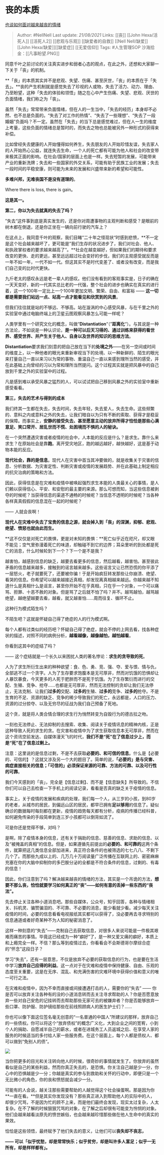 # 丧的本质
[也谈如何面对越来越丧的情绪](https://zhuanlan.zhihu.com/p/104985424)

> Author: #NellNell 
Last update: *21/08/2021* 
Links: [[丧]] [[John Hexa/活死人]] [[活死人2]] [[悲观与乐观]] [[缺爱者的自救]] [[Nell Nell/缺爱]] [[John Hexa/缺爱]][[缺爱症]] [[无爱信仰]]
Tags:  #人生管理SOP 
沙海拾金：[[凡事盼望.PNG]]

同意千叶之前讨论的关注真实进步和弱者心态的观点，在此之外，还想和大家聊一下关于「丧」的机制。

**「丧」的本质其实并不是悲观、失望、伤痛、甚至厌世，「丧」的本质在于「失去」。**丧的产生机制就是感觉失去了珍视的人或物，失去了活力、动力、理由、乃至盼望，这种「失去的体验和领悟」随之在心中产生伤痛、失望、悲观、厌世的负面情绪，我们称之为「丧」。

虽然「失去」常常带来负面情绪，但在人的一生当中，「失去的经历」本身却不必然、也不总是负面的。“失去了对工作的热情”、“失去了一些理想”、“失去了一段婚姻”负面吗？不一定。虽然在「失去」的当下总是感觉难过，但在人一生的维度上考量，这些负面的情绪总是暂时的，而失去之物也总能被另外一种形式的获得来补偿。

比如曾经失去健康的人开始懂得如何养生，失去朋友的人开始珍惜友谊，失去家人的人开始热心公益，就连失去生命，一个人的死亡都有可能为他人和社会的改变带来极其正面的影响。在社会/国家的层面上也是一样。失去短暂的发展，可能带来产业的重新洗牌；失去和一些国家的外交关系，可能有助于民族工业的发展；失去一段时间的平稳安康，则可能为未来的发展和兴盛带来新的希望和可能性。

**多难兴邦，无难丧国不是没有道理的**。

Where there is loss, there is gain。

**这是其一。**

  

**第二，你以为失去就真的失去了吗？**

”失去“这件事到底是真实发生的，还是你对周遭事物的主观判断和感受？是眼前的树木都在倒退，还是你正坐在一辆向前行驶的汽车上？

在这点上，我同意千叶的观察，我们目睹“二十年之怪现状“时感到悲愤，**不一定是这个社会越来越坏了，更可能是”我们生存的状况进步了，我们对社会、他人、和执政掌权者的要求越来越高了“。**社会在越变越好，但如果我们的期待和要求改变的更快、走的更远，甚至远远超过社会变好的步伐，我们的主观感受就反而是一年不如一年，一代不如一代。但这其实不是时代变差了、或者没有改变，而是我们自己变的比时代更快。

九斤老太的感叹永远是老一辈人的感叹。他们没有看到的客观事实是，日子的确在一天天变好，新的一代其实总比老的一代强，整个社会的进步也确实在真实的进行着，这一个100年一定比上一个100年更加文明、繁荣、自由、和富裕 —— **这一切都是需要我们站远一点、站高一点才能看见和欣赏到的风景**。

但我们往往就是站的不够远、不够高。站在漩涡的中心感受风暴，与在千里之外的实验室中通过电脑终端上的卫星云图观察风暴怎么可能一样呢？

人类学里有一个研究文化的概念，叫做“**Distantiation**“（”**距离化**“）。与其说是一种方法论，不如说是一种认识论，**是一种可以后天习得的、通过训练来获得的看世界、感受世界、并产生关于他人、自身以及世界的知识的思维方法**。

**Distantiation**要求我们刻意的把自己放在当下的**处境之外**——在另一空间或时间的维度上，以一种他者的眼光来重新审视当下的处境、以一种新鲜的、陌生的眼光来打量自己一直以来习以为常的事物、重温自己一直以来感到理所当然的感受，并在此基础上向曾经的习以为常和理所当然提问。这个过程其实就是把风暴中的自己放到千里之外的实验室中的过程。

凡是感到难以承受风暴之猛烈的人，可以试试把自己移到风暴之外的实验室中重新感受看看。

  

**第三，失去的艺术与得到的成本**

我们终其一生都在失去，失去时间，失去年轻，失去爱人，失去生命。这些频繁的、意料之内或意料之外的失去，让我们暗自以为只有不断的索取、获得才是稳妥的保障。而事实上，**安静的接受失去、甚至愿意主动的放弃所得才恰恰是那些心满意足、笑口常开、居乱世而不慌、处困境而不惧的人的秘诀。**

在一个突然遭遇灾害或者疫情的社会中，人本能的反应是什么？是求生。靠什么来求生？在原始社会是靠**跑**。离开受灾地区，跑的越远越好，越快越好，这是基于动物本能的反应。

**现代社会，靠的是信息**。现代人在灾害中首当其冲要做的，就是收集关于灾害的信息、分析数据、为灾害定性、判断灾害或疫情的发展趋势、并在此基础上制定相应的抗灾治病的策略和方法。

因此，获得信息是在灾难和疫情中被唤起强烈求生本能的人类最关心的事情，是人们赖以获得信心、平安、和安慰的最主要的来源。那么可想而知，当这些信息被剥夺的时候呢？当获得信息的渠道不通畅的时候呢？当信息不透明的时候呢？当各种各样真真假假的信息混在一起的时候呢？

—— 人就会丧啊！

**现代人在灾难中失去了宝贵的信息之源，就会掉入到「丧」的深渊，抑郁、悲观、绝望、愤怒也就由此而生。**

**这不仅仅是对死亡的畏惧，更是对未知的畏惧：**死亡似乎近在咫尺，却又眼不能见；空气里弥漫着死亡的味道，却触碰不到它的边界；耳朵里听的到处都是死亡的消息，什么时候轮到下一个？下一个是不是我？

越害怕，越感到信息的缺乏，越要去看更多的信息，然后越看，越害怕。甚至彼此矛盾的信息越来越多，接触到的谣言越来越多。这些谣言又让已然恐慌的你平添了一层怒火，老子就要死了，还要被你骗！于是开始疯狂转发那些让你崩溃、绝望、看哭的信息。你希望可以越来越接近真相，却发现离真相越来越远。你越来越不知道什么是真相什么是谣言，甚至你开始不在乎真相，只在乎一个对象，一个可以痛骂、担罪、十恶不赦的对象。但是骂了之后就不怕了吗？并不。越骂越怕，越骂越绝望，越绝望越要去看，越看，就又越害怕……周而往复、循环不止。

这种行为模式陌生吗？

不陌生吧？这就是怀疑自己得了绝症的人的行为模式啊。

每个人都有过类似的经历吧？怀疑自己得了绝症，就会不停的上网去看，找各种症状的描述，对照不同的病例分析，**越看越像，越像越怕，越怕越看**。

你看到这其中的症结了吗？

—— 这个症结就是一个长久以来困扰人类的著名悖论：**求生的贪导致的死**。

人为了求生所衍生出来的种种欲望：食、色、勇、竞、强、夺、爱与恨、情与仇，全部逃不过一个贪字。人为了生存要求饱腹本是无可厚非，然而对饥饿的恐惧却让人暴饮暴食，今天更多的人死于肥胖而不是死于饥饿。为了生存繁衍而进行的交配、生殖、竞争、抢夺……也都是无可厚非，然而无法控制的贪却让我们无法停止，无法克制、让我们**过多的**交配、**过多的**生殖、**过多的**竞争、**过多的**抢夺。不是生育的不足、资源的缺乏、竞争的稀少导致我们的死亡，永远都是，人口的压力、资源的过分掠夺、以及无穷尽的征战为我们自己预备了死地。

这个贪，就是将人类合情合理的求生行为悄然转变为自毁行为的德古拉之吻。

一刻也无法停止、无法抑制的去搜索、收集、阅读关于疫情讯息的精神内核，正是这种导致人死的求生的贪。在灾害和疫情中为了求生获取信息本无可厚非，然而在这个资讯空前发达、自媒体漫天飞的时代，**我们不是“死”在了信息过少上，而是“死”在了信息过剩上。**

注意：这里说的是信息过剩，不是不去获取**必要的、和可信的信息**。什么是【必要的、可信的】？这就又涉及另一个大的题目了。简单的说，**「必要的」是与灾害、病症直接相关的信息；「可信的」必须保证来源的可靠、方法的可靠、以及可行性的可靠**。

我们今天感到的「丧」，完全是【信息过剩】、而不是【信息缺失】所导致的。不信你们可以自己去检查一下手机上的阅读记录，看看是否真的缺乏关于疫情的信息。

事实上，关于疫情的发展和疾病的处理，我们每一个人，从三岁的小孩，到80岁的老者，从城市的居民，到偏远山区的居民，都早已拥有**足以够用**的信息了。疑似确诊的数据每时每刻都在更新，疫情的趋势每天都有分析，疫病的传播已经科普，如何避免传染的手段简单到连三岁小孩都可以倒背如流了。

可是你还是觉得不够，对吗？

是啊，除了疫情本身的信息，还有关于捐助的信息、慈善的信息、求助的信息、以及“被掩盖的真相”的信息。但是，如果遵循先前提出的**必要的、和可靠的**这两个条件，就算把这几类信息全部加进来，真正符合条件的也被筛选的七七八八、不剩下几个了。而那些九成以上的、几万几十万阅读量广泛传播在互联网上的、密密麻麻充塞在你的大脑中抑制你的多巴胺分泌的全都是不符合条件的信息，过剩的、有毒的信息！

因此，你们注意到了吗？解决越来越丧的情绪的方法，其实是一个吊诡的方法，**想要不那么丧，恰恰就要学习如何真正的“丧”——如何有意的丢掉一些东西的“丧法”。**

先去停止关注各种小道消息吧。那些自媒体，公众号，知乎回答，各种与情绪相关、抖机灵、骗赞骗泪的、不可靠、不必要的消息，能少看就少看。减少每天关注疫情的时间，必要的信息看看电视报纸其实都可以获得了，没必要再去寻求特别的信息通道或者好奇某种不为人知的秘密消息了。

这样一种刻意的“失去”——克制自己去获取信息，对很多人来说可能是一件极其艰难而痛苦的事情。毕竟这已经成为一种“癖好”了，是一种又爱又痛的癖好，本质上和上瘾完全一样。不信？那么等到疫情过去，你看看会不会斯德哥尔摩综合症的“怀念”这段日子？

学习“失去”，还有一层意思，不仅是放弃不必要的获取信息的行为，也是要在生活中学习**放弃自己应得的利益**。这一点对于在灾难和疫情中保持健康、自由、乐观的态度至关重要，这是在无序、混乱、和充满伤害的灾难环境中获得价值和意义的唯一可行之法。

在灾难和疫情中，因为不幸而直接或间接遭遇打击的人，需要你的“失去” —— 你是否可以放弃关注各种有的没的小道消息转而去关注寻求帮助的人？你是否愿意放弃一些对自己安危的记挂转而去帮助那些无家可去的被嫌弃者？你是否能够放弃一些口罩、防护服、防护镜给那些在前线照顾病人的医生护士们？……

你也可以像下面这位签名毫无创意的“一名普通的中国人”所建议的那样，放弃自己的一些债权。你可以将这个“放弃债权”的概念广义化，大到企业之间的宽宥，小到个人的捐助、自愿减半自己的薪水，或者在进城务工人员返城之后、在享受人家的服务的时候适当的多付给人家一些服务费。在这个层面上，每个人都是债权人、都可以做到“免别人的债”。

![](https://pic1.zhimg.com/80/v2-b0d1b28a4c66caac4738444ef10e4c38_720w.jpg)

当你把更多的目光和关注转向他人的时候，很奇妙的事情就发生了。你放弃的虽然看似是自己的某些利益，然而你真正失去的，是恐惧。你关注自己越是少一分，你心中的恐惧越是少一分；你越是真实的参与到救助和关怀的行动中，即便只是一个无比微小的角色，你的丧和愤怒就会减少一分。

可能有的人会说，越关注那些需要帮助的人越觉得这个社会操蛋啊。那是因为你**一直在看。**但是其实你发现没有？那些真正进入到帮助他人的实际中的人，却很少咒骂，不是因为忙的顾不上来，而是他们最终会发现，现实太过复杂，人太复杂。在不了解的时候狠狠咒骂的对象，在了解之后却很有可能变为怜悯的对象。他们会越来越看淡原先的愤世嫉俗，也会越来越珍惜那些做在他人生命中的真实的果效。

恰恰是这些领悟，最终赋予了他们失去的意义，让他们可以**丧失却不丧志，**

**—— 可以「似乎忧愁，却是常常快乐；似乎贫穷，却是叫许多人富足；似乎一无所有，却是样样都有」。**